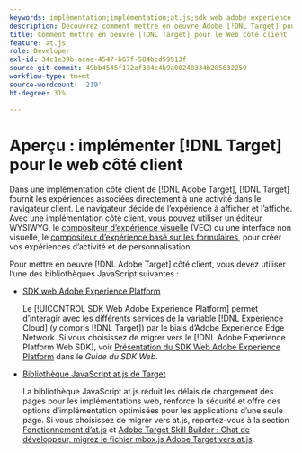 ```yaml
---
keywords: implémentation;implémentation;at.js;sdk web adobe experience platform;sdk web aep
description: Découvrez comment mettre en oeuvre Adobe [!DNL Target] pour le Web côté client à l’aide du SDK Web Adobe Experience Platform (SDK Web AEP) ou de la variable [!DNL Target] Bibliothèque JavaScript at.js.
title: Comment mettre en oeuvre [!DNL Target] pour le Web côté client
feature: at.js
role: Developer
exl-id: 34c1e39b-acae-4547-b67f-584bcd59913f
source-git-commit: 49bb4545f172af384c4b9a00248334b285632259
workflow-type: tm+mt
source-wordcount: '219'
ht-degree: 31%

---
```


# Aperçu : implémenter [!DNL Target] pour le web côté client

Dans une implémentation côté client de [!DNL Adobe Target], [!DNL Target] fournit les expériences associées directement à une activité dans le navigateur client. Le navigateur décide de l’expérience à afficher et l’affiche. Avec une implémentation côté client, vous pouvez utiliser un éditeur WYSIWYG, le [compositeur d’expérience visuelle](/help/c-experiences/c-visual-experience-composer/visual-experience-composer.md) (VEC) ou une interface non visuelle, le [compositeur d’expérience basé sur les formulaires](/help/c-experiences/form-experience-composer.md), pour créer vos expériences d’activité et de personnalisation.

Pour mettre en oeuvre [!DNL Adobe Target] côté client, vous devez utiliser l’une des bibliothèques JavaScript suivantes :

* [SDK web Adobe Experience Platform](/help/c-implementing-target/c-implementing-target-for-client-side-web/aep-web-sdk.md)

   Le [!UICONTROL SDK Web Adobe Experience Platform] permet d’interagir avec les différents services de la variable [!DNL Experience Cloud] (y compris [!DNL Target]) par le biais d’Adobe Experience Edge Network. Si vous choisissez de migrer vers le [!DNL Adobe Experience Platform Web SDK], voir [Présentation du SDK Web Adobe Experience Platform](/help/c-implementing-target/c-implementing-target-for-client-side-web/aep-web-sdk.md) dans le *Guide du SDK Web*.

* [Bibliothèque JavaScript at.js de Target](/help/c-implementing-target/c-implementing-target-for-client-side-web/c-how-atjs-works/how-atjs-works.md)

   La bibliothèque JavaScript at.js réduit les délais de chargement des pages pour les implémentations web, renforce la sécurité et offre des options d’implémentation optimisées pour les applications d’une seule page. Si vous choisissez de migrer vers at.js, reportez-vous à la section [Fonctionnement d’at.js](/help/c-implementing-target/c-implementing-target-for-client-side-web/c-how-atjs-works/how-atjs-works.md) et [Adobe Target Skill Builder : Chat de développeur, migrez le fichier mbox.js Adobe Target vers at.js](https://seminars.adobeconnect.com/ptdo6mfo6qn6/?proto=true).



